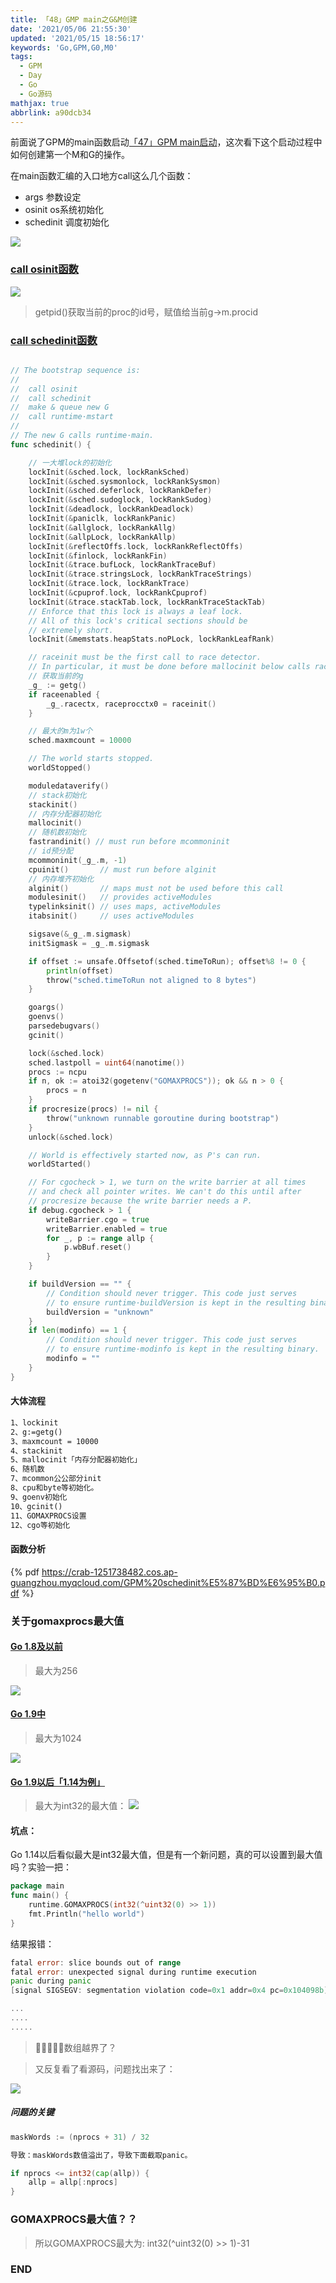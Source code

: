 ```yaml
---
title: 「48」GMP main之G&M创建
date: '2021/05/06 21:55:30'
updated: '2021/05/15 18:56:17'
keywords: 'Go,GPM,G0,M0'
tags:
  - GPM
  - Day
  - Go
  - Go源码
mathjax: true
abbrlink: a90dcb34
---
```


前面说了GPM的main函数启动[「47」GPM main启动](https://blog.imrcrab.com/archives/66b6223a.html#more)，这次看下这个启动过程中如何创建第一个M和G的操作。

在main函数汇编的入口地方call这么几个函数：

* args 参数设定
* osinit os系统初始化
* schedinit 调度初始化

<!--more-->

![](https://crab-1251738482.cos.ap-guangzhou.myqcloud.com/clipboard_20210506_105845.png)


### [call osinit函数](https://github.com/golang/go/blob/release-branch.go1.14/src/runtime/os_plan9.go#L291)

![](https://crab-1251738482.cos.ap-guangzhou.myqcloud.com/clipboard_20210506_105719.png)

>getpid()获取当前的proc的id号，赋值给当前g->m.procid

### [call schedinit函数](https://github.com/golang/go/blob/release-branch.go1.14/src/runtime/proc.go#L532)


```go

// The bootstrap sequence is:
//
//	call osinit
//	call schedinit
//	make & queue new G
//	call runtime·mstart
//
// The new G calls runtime·main.
func schedinit() {

    // 一大堆lock的初始化
	lockInit(&sched.lock, lockRankSched)
	lockInit(&sched.sysmonlock, lockRankSysmon)
	lockInit(&sched.deferlock, lockRankDefer)
	lockInit(&sched.sudoglock, lockRankSudog)
	lockInit(&deadlock, lockRankDeadlock)
	lockInit(&paniclk, lockRankPanic)
	lockInit(&allglock, lockRankAllg)
	lockInit(&allpLock, lockRankAllp)
	lockInit(&reflectOffs.lock, lockRankReflectOffs)
	lockInit(&finlock, lockRankFin)
	lockInit(&trace.bufLock, lockRankTraceBuf)
	lockInit(&trace.stringsLock, lockRankTraceStrings)
	lockInit(&trace.lock, lockRankTrace)
	lockInit(&cpuprof.lock, lockRankCpuprof)
	lockInit(&trace.stackTab.lock, lockRankTraceStackTab)
	// Enforce that this lock is always a leaf lock.
	// All of this lock's critical sections should be
	// extremely short.
	lockInit(&memstats.heapStats.noPLock, lockRankLeafRank)

	// raceinit must be the first call to race detector.
	// In particular, it must be done before mallocinit below calls racemapshadow.
    // 获取当前的g
	_g_ := getg()
	if raceenabled {
		_g_.racectx, raceprocctx0 = raceinit()
	}

    // 最大的m为1w个
	sched.maxmcount = 10000

	// The world starts stopped.
	worldStopped()

	moduledataverify()
    // stack初始化
	stackinit()
    // 内存分配器初始化
	mallocinit()
    // 随机数初始化
	fastrandinit() // must run before mcommoninit
    // id预分配
	mcommoninit(_g_.m, -1)
	cpuinit()       // must run before alginit
    // 内存堆齐初始化
	alginit()       // maps must not be used before this call
	modulesinit()   // provides activeModules
	typelinksinit() // uses maps, activeModules
	itabsinit()     // uses activeModules

	sigsave(&_g_.m.sigmask)
	initSigmask = _g_.m.sigmask

	if offset := unsafe.Offsetof(sched.timeToRun); offset%8 != 0 {
		println(offset)
		throw("sched.timeToRun not aligned to 8 bytes")
	}

	goargs()
	goenvs()
	parsedebugvars()
	gcinit()

	lock(&sched.lock)
	sched.lastpoll = uint64(nanotime())
	procs := ncpu
	if n, ok := atoi32(gogetenv("GOMAXPROCS")); ok && n > 0 {
		procs = n
	}
	if procresize(procs) != nil {
		throw("unknown runnable goroutine during bootstrap")
	}
	unlock(&sched.lock)

	// World is effectively started now, as P's can run.
	worldStarted()

	// For cgocheck > 1, we turn on the write barrier at all times
	// and check all pointer writes. We can't do this until after
	// procresize because the write barrier needs a P.
	if debug.cgocheck > 1 {
		writeBarrier.cgo = true
		writeBarrier.enabled = true
		for _, p := range allp {
			p.wbBuf.reset()
		}
	}

	if buildVersion == "" {
		// Condition should never trigger. This code just serves
		// to ensure runtime·buildVersion is kept in the resulting binary.
		buildVersion = "unknown"
	}
	if len(modinfo) == 1 {
		// Condition should never trigger. This code just serves
		// to ensure runtime·modinfo is kept in the resulting binary.
		modinfo = ""
	}
}
```

#### 大体流程
```markdown
1、lockinit
2、g:=getg()
3、maxmcount = 10000
4、stackinit
5、mallocinit「内存分配器初始化」
6、随机数
7、mcommon公公部分init
8、cpu和byte等初始化。
9、goenv初始化
10、gcinit()
11、GOMAXPROCS设置
12、cgo等初始化
```
#### 函数分析

{% pdf https://crab-1251738482.cos.ap-guangzhou.myqcloud.com/GPM%20schedinit%E5%87%BD%E6%95%B0.pdf %}

### 关于gomaxprocs最大值
#### [Go 1.8及以前](https://github.com/golang/go/blob/release-branch.go1.8/src/runtime/runtime2.go#L533)

>最大为256

![](https://crab-1251738482.cos.ap-guangzhou.myqcloud.com/ico/clipboard_20210507_102912.png)

#### [Go 1.9中](https://github.com/golang/go/blob/release-branch.go1.9/src/runtime/runtime2.go#L523)

>最大为1024

![](https://crab-1251738482.cos.ap-guangzhou.myqcloud.com/clipboard_20210506_115200.png)

#### [Go 1.9以后「1.14为例」](https://github.com/golang/go/blob/release-branch.go1.14/src/runtime/runtime2.go#L1018)

>最大为int32的最大值：
![](https://crab-1251738482.cos.ap-guangzhou.myqcloud.com/clipboard_20210507_121640.png)

#### 坑点：

Go 1.14以后看似最大是int32最大值，但是有一个新问题，真的可以设置到最大值吗？实验一把：

```go
package main
func main() {
	runtime.GOMAXPROCS(int32(^uint32(0) >> 1))
	fmt.Println("hello world")
}
```
结果报错：

```go
fatal error: slice bounds out of range
fatal error: unexpected signal during runtime execution
panic during panic
[signal SIGSEGV: segmentation violation code=0x1 addr=0x4 pc=0x104098b]

...
....
.....
```

>🤔🤔🤔🤔🤔数组越界了？

>又反复看了看源码，问题找出来了：


![](https://crab-1251738482.cos.ap-guangzhou.myqcloud.com/clipboard_20210507_122730.png)


##### 问题的关键
```go
maskWords := (nprocs + 31) / 32

导致：maskWords数值溢出了，导致下面截取panic。

if nprocs <= int32(cap(allp)) {
	allp = allp[:nprocs]
}

```
### GOMAXPROCS最大值？？
>所以GOMAXPROCS最大为: int32(^uint32(0) >> 1)-31

### END